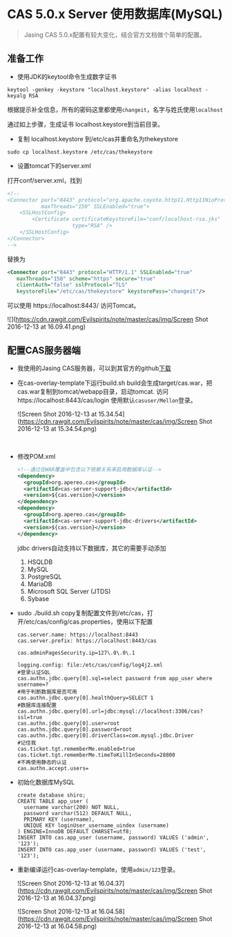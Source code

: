 # CAS 5.0.x Server 使用数据库(MySQL)

> Jasing CAS 5.0.x配置有较大变化，结合官方文档做个简单的配置。

## 准备工作

- 使用JDK的keytool命令生成数字证书

`keytool -genkey -keystore "localhost.keystore" -alias localhost -keyalg RSA`

根据提示补全信息，所有的密码这里都使用`changeit`，名字与姓氏使用`localhost`

通过如上步骤，生成证书 localhost.keystore到当前目录。

- 复制 localhost.keystore 到/etc/cas并重命名为thekeystore

`sudo cp localhost.keystore /etc/cas/thekeystore`

- 设置tomcat下的server.xml

打开conf/server.xml，找到

```xml
<!--
<Connector port="8443" protocol="org.apache.coyote.http11.Http11NioProtocol"
           maxThreads="150" SSLEnabled="true">
    <SSLHostConfig>
        <Certificate certificateKeystoreFile="conf/localhost-rsa.jks"
                     type="RSA" />
    </SSLHostConfig>
</Connector>
-->
```


替换为

```xml
<Connector port="8443" protocol="HTTP/1.1" SSLEnabled="true"
   maxThreads="150" scheme="https" secure="true"
   clientAuth="false" sslProtocol="TLS"
   keystoreFile="/etc/cas/thekeystore" keystorePass="changeit"/>
```


可以使用 https://localhost:8443/ 访问Tomcat。

![](https://cdn.rawgit.com/Evilspirits/note/master/cas/img/Screen Shot 2016-12-13 at 16.09.41.png)



## 配置CAS服务器端

- 我使用的Jasing CAS服务器，可以到其官方的github[下载](https://github.com/apereo/cas-overlay-template.git)

- 在cas-overlay-template下运行build.sh build会生成target/cas.war，把cas.war复制到tomcat/webapp目录，启动tomcat. 访问https://localhost:8443/cas/login 使用默认`casuser/Mellon`登录。

  ![Screen Shot 2016-12-13 at 15.34.54](https://cdn.rawgit.com/Evilspirits/note/master/cas/img/Screen Shot 2016-12-13 at 15.34.54.png)

  ​

- 修改POM.xml 

  ```xml
  <!--通过在WAR覆盖中包含以下依赖关系来启用数据库认证-->
  <dependency>
  	<groupId>org.apereo.cas</groupId>
  	<artifactId>cas-server-support-jdbc</artifactId>
  	<version>${cas.version}</version>
  </dependency>
  <dependency>
  	<groupId>org.apereo.cas</groupId>
  	<artifactId>cas-server-support-jdbc-drivers</artifactId>
  	<version>${cas.version}</version>
  </dependency>
  ```

  jdbc drivers自动支持以下数据库，其它的需要手动添加

  1. HSQLDB
  2. MySQL
  3. PostgreSQL
  4. MariaDB
  5. Microsoft SQL Server (JTDS)
  6. Sybase

- sudo ./build.sh copy复制配置文件到/etc/cas，打开/etc/cas/config/cas.properties，使用以下配置

  ```properties
  cas.server.name: https://localhost:8443
  cas.server.prefix: https://localhost:8443/cas

  cas.adminPagesSecurity.ip=127\.0\.0\.1

  logging.config: file:/etc/cas/config/log4j2.xml
  #登录认证SQL
  cas.authn.jdbc.query[0].sql=select password from app_user where username=?
  #用于判断数据库是否可用
  cas.authn.jdbc.query[0].healthQuery=SELECT 1
  #数据库连接配置
  cas.authn.jdbc.query[0].url=jdbc:mysql://localhost:3306/cas?ssl=true
  cas.authn.jdbc.query[0].user=root
  cas.authn.jdbc.query[0].password=root
  cas.authn.jdbc.query[0].driverClass=com.mysql.jdbc.Driver
  #记住我
  cas.ticket.tgt.rememberMe.enabled=true
  cas.ticket.tgt.rememberMe.timeToKillInSeconds=28800
  #不再使用静态的认证
  cas.authn.accept.users=
  ```

- 初始化数据库MySQL

  ```mysql
  create database shiro;
  CREATE TABLE app_user (
    username varchar(200) NOT NULL,
    password varchar(512) DEFAULT NULL,
    PRIMARY KEY (username),
    UNIQUE KEY loginUser_username_uindex (username)
  ) ENGINE=InnoDB DEFAULT CHARSET=utf8;
  INSERT INTO cas.app_user (username, password) VALUES ('admin', '123');
  INSERT INTO cas.app_user (username, password) VALUES ('test', '123');
  ```

- 重新编译运行cas-overlay-template，使用`admin/123`登录。

  ![Screen Shot 2016-12-13 at 16.04.37](https://cdn.rawgit.com/Evilspirits/note/master/cas/img/Screen Shot 2016-12-13 at 16.04.37.png)

  ![Screen Shot 2016-12-13 at 16.04.58](https://cdn.rawgit.com/Evilspirits/note/master/cas/img/Screen Shot 2016-12-13 at 16.04.58.png)

  ​









